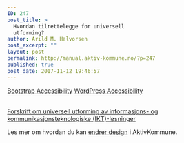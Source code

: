 ```yaml
---
ID: 247
post_title: >
  Hvordan tilrettelegge for universell
  utforming?
author: Arild M. Halvorsen
post_excerpt: ""
layout: post
permalink: http://manual.aktiv-kommune.no/?p=247
published: true
post_date: 2017-11-12 19:46:57
---
```

[Bootstrap Accessibility](https://v4-alpha.getbootstrap.com/getting-started/accessibility/)
[WordPress Accessibility](https://codex.wordpress.org/Accessibility)

[	
Forskrift om universell utforming av informasjons- og kommunikasjonsteknologiske (IKT)-løsninger](https://lovdata.no/dokument/SF/forskrift/2013-06-21-732)

Les mer om hvordan du kan [endrer design](https://manual.aktiv-kommune.no/?p=87) i AktivKommune.